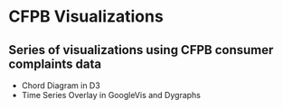 # CFPB Visualizations

Series of visualizations using CFPB consumer complaints data
---
- Chord Diagram in D3
- Time Series Overlay in GoogleVis and Dygraphs
